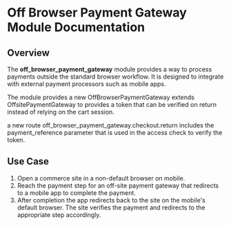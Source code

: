 # Off Browser Payment Gateway Module Documentation

## Overview
The **off_browser_payment_gateway** module provides a way to process payments outside the standard browser workflow. It is designed to integrate with external payment processors such as mobile apps.

The module provides a new OffBrowserPaymentGateway extends OffsitePaymentGateway to provides a token that can be verified on return instead of relying on the cart session.

a new route off_browser_payment_gateway.checkout.return includes the payment_reference parameter that is used in the access check to verify the token.

## Use Case
1. Open a commerce site in a non-default browser on mobile.
2. Reach the payment step for an off-site payment gateway that redirects to a mobile app to complete the payment.
3. After completion the app redirects back to the site on the mobile's default browser. The site verifies the payment and redirects to the appropriate step accordingly.